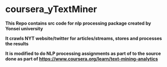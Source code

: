 # coursera_yTextMiner

**This Repo contains src code for nlp processing package created by Yonsei university**

**It crawls NYT website/twitter for articles/streams, stores and processes the results**

**It is modified to do NLP processing assignments as part of to the source done as part of https://www.coursera.org/learn/text-mining-analytics**

